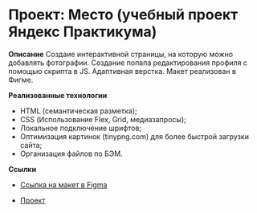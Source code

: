 # Проект: Место (учебный проект Яндекс Практикума)

**Описание**
Создаие интерактивной страницы, на которую можно добавлять фотографии. Создание попапа редактирования профиля с помощью скрипта в JS. 
Адаптивная верстка.
Макет реализован в Фигме. 


**Реализованные технологии**
* HTML (семантическая разметка);
* CSS (Использование Flex, Grid, медиазапросы);
* Локальное подключение шрифтов;
* Оптимизация картинок (tinypng.com) для более быстрой загрузки сайта;
* Организация файлов по БЭМ.


**Ссылки**
* [Ссылка на макет в Figma](https://www.figma.com/file/2cn9N9jSkmxD84oJik7xL7/JavaScript.-Sprint-4?node-id=0%3A1)

* [Проект](https://julpanda.github.io/mesto)
